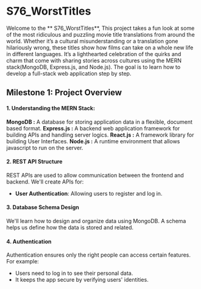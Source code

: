 # S76_WorstTitles

Welcome to the ** S76_WorstTitles**, This project takes a fun look at some of the most ridiculous and puzzling movie title translations from around the world. Whether it’s a cultural misunderstanding or a translation gone hilariously wrong, these titles show how films can take on a whole new life in different languages. It’s a lighthearted celebration of the quirks and charm that come with sharing stories across cultures using the MERN stack(MongoDB, Express.js, and Node.js). The goal is to learn how to develop a full-stack web application step by step.

## Milestone 1: Project Overview

#### 1. Understanding the MERN Stack:
**MongoDB :** A database for storing application data in a flexible, document based format.
**Express.js :** A backend web application framework for building APIs and handling server logics.
**React.js :** A framework library for building User Interfaces.
**Node.js :** A runtime environment that allows javascript to run on the server.

#### 2. REST API Structure
REST APIs are used to allow communication between the frontend and backend.
We'll create APIs for:
- **User Authentication**: Allowing users to register and log in.


#### 3. Database Schema Design
We'll learn how to design and organize data using MongoDB. A schema helps us define how the data is stored and related.


#### 4. Authentication
Authentication ensures only the right people can access certain features. For example:
- Users need to log in to see their personal data.
- It keeps the app secure by verifying users' identities.
